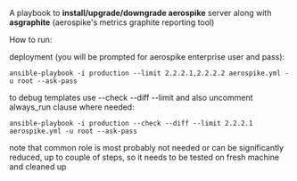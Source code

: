 A playbook to **install/upgrade/downgrade aerospike** server along with **asgraphite** (aerospike's metrics graphite reporting tool)

How to run:

deployment (you will be prompted for aerospike enterprise user and pass):

```ansible-playbook -i production --limit 2.2.2.1,2.2.2.2 aerospike.yml -u root --ask-pass```

to debug templates use --check --diff --limit and also uncomment always_run clause where needed:

```ansible-playbook -i production --check --diff --limit 2.2.2.1 aerospike.yml -u root --ask-pass```


note that common role is most probably not needed or can be significantly reduced, up to couple of steps, so it needs to be tested on fresh machine and cleaned up

